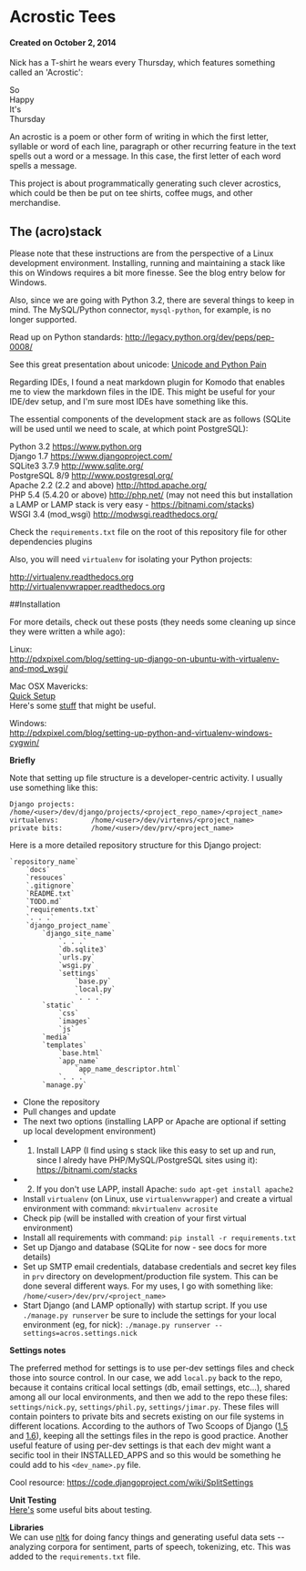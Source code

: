 <!---
markdown syntax: http://daringfireball.net/projects/markdown/syntax
-->

# Acrostic Tees
#### Created on October 2, 2014

Nick has a T-shirt he wears every Thursday, which features something called an 'Acrostic':

So    
Happy    
It's    
Thursday

An acrostic is a poem or other form of writing in which the first letter, syllable or word of each line, paragraph or other recurring feature in the text spells out a word or a message.  In this case, the first letter of each word spells a message.

This project is about programmatically generating such clever acrostics, which could be then be put on tee shirts, coffee mugs, and other merchandise.

## The (acro)stack

Please note that these instructions are from the perspective of a Linux development environment. Installing, running and maintaining a stack like this on Windows requires a bit more finesse. See the blog entry below for Windows.

Also, since we are going with Python 3.2, there are several things to keep in mind. The MySQL/Python connector, `mysql-python`, for example, is no longer supported.

Read up on Python standards: <a href="http://legacy.python.org/dev/peps/pep-0008/" target="_blank">http://legacy.python.org/dev/peps/pep-0008/</a>

See this great presentation about unicode: <a href="http://nedbatchelder.com/text/unipain.html" target="_blank">Unicode and Python Pain</a>

Regarding IDEs, I found a neat markdown plugin for Komodo that enables me to view the markdown files in the IDE. This might be useful for your IDE/dev setup, and I'm sure most IDEs have something like this.

The essential components of the development stack are as follows (SQLite will be used until we need to scale, at which point PostgreSQL):

Python 3.2 <a href="https://www.python.org" target="_blank">https://www.python.org</a>    
Django 1.7 <a href="https://www.djangoproject.com/" target="_blank">https://www.djangoproject.com/</a>    
SQLite3 3.7.9 <a href="http://www.sqlite.org/" target="_blank">http://www.sqlite.org/</a>    
PostgreSQL 8/9 <a href="http://www.postgresql.org/" target="_blank">http://www.postgresql.org/</a>    
Apache 2.2 (2.2 and above) <a href="http://httpd.apache.org/" target="_blank">http://httpd.apache.org/</a>    
PHP 5.4 (5.4.20 or above) <a href="http://php.net/">http://php.net/</a> (may not need this but installation a LAMP or LAMP stack is very easy - <a href="https://bitnami.com/stacks" target="_blank">https://bitnami.com/stacks</a>)    
WSGI 3.4 (mod_wsgi) <a href="http://modwsgi.readthedocs.org/" target="_blank">http://modwsgi.readthedocs.org/</a>    

Check the `requirements.txt` file on the root of this repository file for other dependencies plugins

Also, you will need `virtualenv` for isolating your Python projects:

<a href="http://virtualenv.readthedocs.org" target="_blank">http://virtualenv.readthedocs.org</a>    
<a href="http://virtualenvwrapper.readthedocs.org" target="_blank">http://virtualenvwrapper.readthedocs.org</a>

##Installation

For more details, check out these posts (they needs some cleaning up since they were written a while ago):

Linux:    
<a href="http://pdxpixel.com/blog/setting-up-django-on-ubuntu-with-virtualenv-and-mod_wsgi/" target="_blank">http://pdxpixel.com/blog/setting-up-django-on-ubuntu-with-virtualenv-and-mod_wsgi/</a>

Mac OSX Mavericks:  
[Quick Setup](http://www.merplerps.com/configuring-imac-mavericks-develop-django/)  
Here's some [stuff](http://blog.kristian.io/post/46338461184/how-i-develop-django-projects/) that might be useful.  

Windows:    
<a href="http://pdxpixel.com/blog/setting-up-python-and-virtualenv-windows-cygwin/" target="_blank">http://pdxpixel.com/blog/setting-up-python-and-virtualenv-windows-cygwin/</a>

**Briefly**

Note that setting up file structure is a developer-centric activity. I usually use something like this:

    Django projects:    /home/<user>/dev/django/projects/<project_repo_name>/<project_name>
    virtualenvs:        /home/<user>/dev/virtenvs/<project_name>
    private bits:       /home/<user>/dev/prv/<project_name>
    
Here is a more detailed repository structure for this Django project:

    `repository_name`    
        `docs`    
        `resouces`    
        `.gitignore`    
        `README.txt`    
        `TODO.md`    
        `requirements.txt`    
        `. . .`
        `django_project_name`
            `django_site_name`
                `. . .`  
                `db.sqlite3`
                `urls.py`
                `wsgi.py`
                `settings`
                    `base.py`
                    `local.py`
                    `. . .`
            `static`
                `css`
                `images`
                `js`
            `media`
            `templates`
                `base.html`
                `app_name`
                    `app_name_descriptor.html`
                `. . .`
            `manage.py`


- Clone the repository
- Pull changes and update
- The next two options (installing LAPP or Apache are optional if setting up local development environment)
- 1) Install LAPP (I find using s stack like this easy to set up and run, since I alredy have PHP/MySQL/PostgreSQL sites using it): <a href="https://bitnami.com/stacks" target="_blank">https://bitnami.com/stacks</a>
- 2) If you don't use LAPP, install Apache: `sudo apt-get install apache2`
- Install `virtualenv` (on Linux, use `virtualenvwrapper`) and create a virtual environment with command: `mkvirtualenv acrosite`
- Check pip (will be installed with creation of your first virtual environment)
- Install all requirements with command: `pip install -r requirements.txt`
- Set up Django and database (SQLite for now - see docs for more details)
- Set up SMTP email credentials, database credentials and secret key files in `prv` directory on development/production file system. This can be done several different ways. For my uses, I go with something like: `/home/<user>/dev/prv/<project_name>`
- Start Django (and LAMP optionally) with startup script. If you use `./manage.py runserver` be sure to include the settings for your local environment (eg, for nick): `./manage.py runserver --settings=acros.settings.nick`

**Settings notes**

The preferred method for settings is to use per-dev settings files and check those into source control. In our case, we add `local.py` back to the repo, because it contains critical local settings (db, email settings, etc...), shared among all our local environments, and then we add to the repo these files: `settings/nick.py`, `settings/phil.py`, `settings/jimar.py`. These files will contain pointers to private bits and secrets existing on our file systems in different locations. According to the authors of Two Scoops of Django (<a href="http://twoscoopspress.org/products/two-scoops-of-django-1-5" target="_blank">1.5</a> and <a href="http://twoscoopspress.org/products/two-scoops-of-django-1-6" target="_blank">1.6</a>), keeping all the settings files in the repo is good practice. Another useful feature of using per-dev settings is that each dev might want a secific tool in their INSTALLED_APPS and so this would be something he could add to his `<dev_name>.py` file.

Cool resource: <a href="https://code.djangoproject.com/wiki/SplitSettings" target="_blank">https://code.djangoproject.com/wiki/SplitSettings</a>

**Unit Testing**  
[Here's](http://docs.python-guide.org/en/latest/writing/tests/) some useful bits about testing.  

**Libraries**  
We can use [nltk](http://www.nltk.org/) for doing fancy things and generating useful data sets -- analyzing corpora for sentiment, parts of speech, tokenizing, etc. This was added to the `requirements.txt` file.
